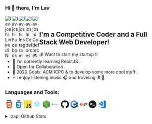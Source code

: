### Hi 👋 there, I'm Lav

<a href="https://www.linkedin.com/in/lav-joshi-b72248196/">
  <img align="left" alt="lav-joshi LinkedIN" width="22px" src="https://cdn.jsdelivr.net/npm/simple-icons@v3/icons/linkedin.svg" />
</a>
<a href="https://www.facebook.com/lav.joshi.923/">
  <img align="left" alt="lav-joshi Facebook" width="22px" src="https://cdn.jsdelivr.net/npm/simple-icons@v3/icons/facebook.svg" />
</a>
<a href="https://www.instagram.com/lav_joshi2002/">
  <img align="left" alt="lav-joshi Instagram" width="22px" src="https://cdn.jsdelivr.net/npm/simple-icons@v3/icons/instagram.svg" />
</a>
<a href="https://codeforces.com/profile/c_tycoon">
  <img align="left" alt="lav-joshi Codeforces" width="22px" src="https://cdn.jsdelivr.net/npm/simple-icons@v3/icons/codeforces.svg" />
</a>
<a href="https://www.codechef.com/users/binary_matrix">
  <img align="left" alt="lav-joshi Codeforces" width="22px" src="https://cdn.jsdelivr.net/npm/simple-icons@v3/icons/codechef.svg" />
</a>
<br/>

## I'm a Competitive Coder and a Full Stack Web Developer!

- 💰 Want to start my startup !!
- 🔭 I’m currently learning ReactJS .
- 👯 Open for Collaboration .
- 🥅 2020 Goals: ACM ICPC & to develop some more cool stuff . 
- ⚡ I enjoy listening music 🎧 and traveling 🏝️🗻.



### Languages and Tools:


<code><img width="26px" src="https://raw.githubusercontent.com/github/explore/80688e429a7d4ef2fca1e82350fe8e3517d3494d/topics/html/html.png"></code>
<code><img width="26px" src="https://raw.githubusercontent.com/github/explore/80688e429a7d4ef2fca1e82350fe8e3517d3494d/topics/css/css.png"></code>
<code><img width="26px" src="https://raw.githubusercontent.com/github/explore/80688e429a7d4ef2fca1e82350fe8e3517d3494d/topics/javascript/javascript.png"></code>
<code><img width="26px" src="https://raw.githubusercontent.com/github/explore/80688e429a7d4ef2fca1e82350fe8e3517d3494d/topics/react/react.png"></code>
<code><img width="26px" src="https://raw.githubusercontent.com/github/explore/80688e429a7d4ef2fca1e82350fe8e3517d3494d/topics/nodejs/nodejs.png"></code>
<code><img width="26px" src="https://raw.githubusercontent.com/github/explore/80688e429a7d4ef2fca1e82350fe8e3517d3494d/topics/mongodb/mongodb.png"></code>
<code><img width="26px" src="https://raw.githubusercontent.com/github/explore/78df643247d429f6cc873026c0622819ad797942/topics/github/github.png"></code>
<code><img width="26px" src="https://raw.githubusercontent.com/github/explore/80688e429a7d4ef2fca1e82350fe8e3517d3494d/topics/cpp/cpp.png"></code>
<code><img width="26px" src="https://raw.githubusercontent.com/github/explore/80688e429a7d4ef2fca1e82350fe8e3517d3494d/topics/git/git.png"></code>
<code><img width="26px" src="https://raw.githubusercontent.com/github/explore/80688e429a7d4ef2fca1e82350fe8e3517d3494d/topics/terminal/terminal.png"></code>
<code><img width="26px" src="https://raw.githubusercontent.com/github/explore/80688e429a7d4ef2fca1e82350fe8e3517d3494d/topics/visual-studio-code/visual-studio-code.png"></code>
<br/>

<details>
  <summary>:zap: Github Stats</summary>
   <img align="left" alt="Lav's Github Stats" src="https://github-readme-stats.vercel.app/api?username=lav-joshi&show_icons=true&hide_border=true" />
<!-- ![Lav's github stats]() -->
</details>
